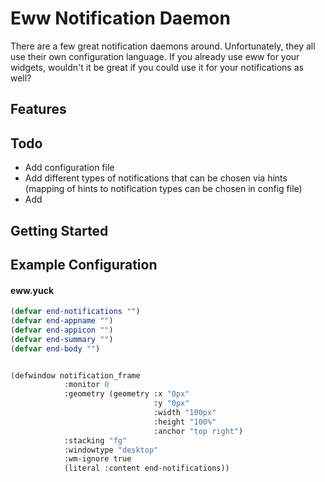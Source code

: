 # Eww Notification Daemon

There are a few great notification daemons around. Unfortunately, they all use their own configuration language. 
If you already use eww for your widgets, wouldn't it be great if you could use it for your notifications as well?

## Features

## Todo
- Add configuration file
- Add different types of notifications that can be chosen via hints (mapping of hints to notification types can be chosen in config file)
- Add 

## Getting Started

## Example Configuration
#### eww.yuck
```lisp
(defvar end-notifications "")
(defvar end-appname "")
(defvar end-appicon "")
(defvar end-summary "")
(defvar end-body "")


(defwindow notification_frame
            :monitor 0
            :geometry (geometry :x "0px"
                                :y "0px"
                                :width "100px"
                                :height "100%"
                                :anchor "top right")
            :stacking "fg"
            :windowtype "desktop"
            :wm-ignore true
            (literal :content end-notifications))

```
